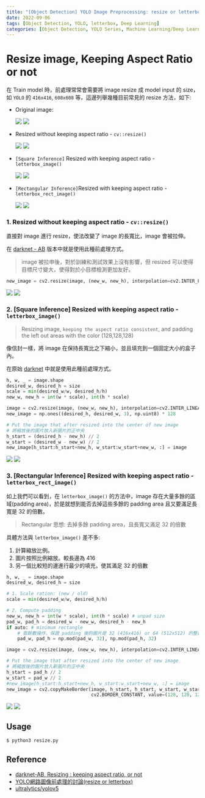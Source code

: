 ```yaml
---
title: "[Object Detection] YOLO Image Preprocessing: resize or letterbox"
date: 2022-09-06
tags: [Object Detection, YOLO, letterbox, Deep Learning]
categories: [Object Detection, YOLO Series, Machine Learning/Deep Learning]
---
```


# Resize image, Keeping Aspect Ratio or not

在 Train model 時，前處理常常會需要將 image resize 成 model input 的 size，如 `YOLO` 的 `416x416`, `608x608` 等，這邊列舉幾種目前常見的 resize 方法，如下:

- Original image:

    ![](images/street_bbox.jpg)
    ![](/my-blog/images/ml/object_detection/resize_image/street_bbox.jpg)

- Resized without keeping aspect ratio - `cv::resize()`

    ![](images/street_resize.jpg)
    ![](/my-blog/images/ml/object_detection/resize_image/street_resize.jpg)

- `[Square Inference]` Resized with keeping aspect ratio - `letterbox_image()`

    ![](images/street_letterbox.jpg)
    ![](/my-blog/images/ml/object_detection/resize_image/street_letterbox.jpg)

- `[Rectangular Inference]`Resized with keeping aspect ratio - `letterbox_rect_image()`

    ![](images/street_letterbox_rect.jpg)
    ![](/my-blog/images/ml/object_detection/resize_image/street_letterbox_rect.jpg)

### 1. Resized without keeping aspect ratio - `cv::resize()`

直接對 image 進行 resize，使法改變了 image 的長寬比，image 會被拉伸。

在 [darknet - AB](https://github.com/AlexeyAB/darknet) 版本中就是使用此種前處理方式。

> image 被拉申後，對於訓練和測試效果上沒有影響，但 resized 可以使得目標尺寸變大，使得對於小目標檢測更加友好。

```python
new_image = cv2.resize(image, (new_w, new_h), interpolation=cv2.INTER_LINEAR)
```

![](images/street_resize.jpg)
![](/my-blog/images/ml/object_detection/resize_image/street_resize.jpg)

### 2. [Square Inference] Resized with keeping aspect ratio - `letterbox_image()`

> Resizing image, `keeping the aspect ratio consistent`, and padding the left out areas with the color (128,128,128)

像信封一樣，將 image 在保持長寬比之下縮小，並且填充到一個固定大小的盒子內。

在原始 [darknet](https://github.com/pjreddie/darknet) 中就是使用此種前處理方式。

```python
h, w, _ = image.shape
desired_w, desired_h = size
scale = min(desired_w/w, desired_h/h)
new_w, new_h = int(w * scale), int(h * scale)

image = cv2.resize(image, (new_w, new_h), interpolation=cv2.INTER_LINEAR)
new_image = np.ones((desired_h, desired_w, 3), np.uint8) * 128

# Put the image that after resized into the center of new image
# 將縮放後的圖片放入新圖片的正中央
h_start = (desired_h - new_h) // 2
w_start = (desired_w - new_w) // 2
new_image[h_start:h_start+new_h, w_start:w_start+new_w, :] = image
```

![](images/street_letterbox.jpg)
![](/my-blog/images/ml/object_detection/resize_image/street_letterbox.jpg)

### 3. [Rectangular Inference] Resized with keeping aspect ratio - `letterbox_rect_image()`

如上我們可以看到，在 `letterbox_image()` 的方法中，image 存在大量多餘的區域(padding area)，於是就想到能否去掉這些多餘的 padding area 且又要滿足長寬是 32 的倍數。

> Rectangular 思想: 去掉多餘 padding area，且長寬又滿足 32 的倍數


具體方法與 `letterbox_image()` 差不多:

1. 計算縮放比例。
2. 圖片按照比例縮放。較長邊為 416
3. 另一個比較短的邊進行最少的填充，使其滿足 32 的倍數

```python
h, w, _ = image.shape
desired_w, desired_h = size

# 1. Scale ration: (new / old)
scale = min(desired_w/w, desired_h/h)

# 2. Compute padding
new_w, new_h = int(w * scale), int(h * scale) # unpad size
pad_w, pad_h = desired_w - new_w, desired_h - new_h
if auto: # minimum rectangle
    # 取餘數操作，保證 padding 後的圖片是 32 (416x416) or 64 (512x512) 的整數倍
    pad_w, pad_h = np.mod(pad_w, 32), np.mod(pad_h, 32)

image = cv2.resize(image, (new_w, new_h), interpolation=cv2.INTER_LINEAR)

# Put the image that after resized into the center of new image
# 將縮放後的圖片放入新圖片的正中央
h_start = pad_h // 2
w_start = pad_w // 2
#new_image[h_start:h_start+new_h, w_start:w_start+new_w, :] = image
new_image = cv2.copyMakeBorder(image, h_start, h_start, w_start, w_start,
                               cv2.BORDER_CONSTANT, value=(128, 128, 128))
```

![](images/street_letterbox_rect.jpg)
![](/my-blog/images/ml/object_detection/resize_image/street_letterbox_rect.jpg)

## Usage

```bash
$ python3 resize.py
```

## Reference

- [darknet-AB, Resizing : keeping aspect ratio, or not](https://github.com/AlexeyAB/darknet/issues/232)
- [YOLO網路圖像前處理的討論(resize or letterbox)](https://zhuanlan.zhihu.com/p/469436103)
- [ultralytics/yolov5](https://github.com/ultralytics/yolov5/blob/master/utils/augmentations.py)
